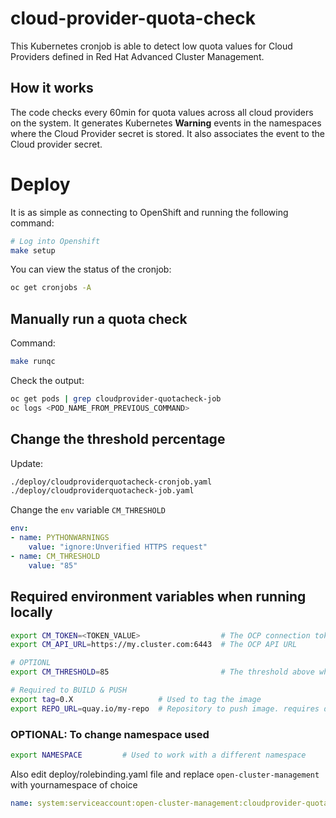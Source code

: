 # cloud-provider-quota-check
This Kubernetes cronjob is able to detect low quota values for Cloud Providers defined in Red Hat Advanced Cluster Management.

## How it works
The code checks every 60min for quota values across all cloud providers on the system. It generates Kubernetes **Warning** events in the namespaces where the Cloud Provider secret is stored. It also associates the event to the Cloud provider secret.

# Deploy
It is as simple as connecting to OpenShift and running the following command:
```bash
# Log into Openshift
make setup
```
You can view the status of the cronjob:
```bash
oc get cronjobs -A
```


## Manually run a quota check
Command:
```bash
make runqc
```
Check the output:
```bash
oc get pods | grep cloudprovider-quotacheck-job
oc logs <POD_NAME_FROM_PREVIOUS_COMMAND>
```


## Change the threshold percentage
Update:
```bash
./deploy/cloudproviderquotacheck-cronjob.yaml
./deploy/cloudproviderquotacheck-job.yaml
```
Change the `env` variable `CM_THRESHOLD`
```yaml
env:
- name: PYTHONWARNINGS
    value: "ignore:Unverified HTTPS request"
- name: CM_THRESHOLD
    value: "85"
```

## Required environment variables when running locally
```bash
export CM_TOKEN=<TOKEN_VALUE>                  # The OCP connection token
export CM_API_URL=https://my.cluster.com:6443  # The OCP API URL

# OPTIONL
export CM_THRESHOLD=85                         # The threshold above which a kube warning event is fired

# Required to BUILD & PUSH
export tag=0.X                   # Used to tag the image
export REPO_URL=quay.io/my-repo  # Repository to push image. requires docker already be authenticated
```

### OPTIONAL: To change namespace used
```bash
export NAMESPACE         # Used to work with a different namespace
```
Also edit deploy/rolebinding.yaml file and replace `open-cluster-management` with yournamespace of choice
```yaml
name: system:serviceaccount:open-cluster-management:cloudprovider-quotacheck
```